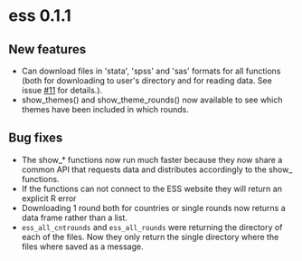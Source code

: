 # ess 0.1.1

## New features

* Can download files in 'stata', 'spss' and 'sas' formats for all functions (both for downloading to user's directory and for reading data. See issue [#11](https://github.com/cimentadaj/ess/issues/11) for details.).
* show_themes() and show_theme_rounds() now available to see which themes have been included in which rounds.

## Bug fixes
* The show_* functions now run much faster because they now share a common API that requests data and distributes accordingly to the show_ functions.
* If the functions can not connect to the ESS website they will return an explicit R error
* Downloading 1 round both for countries or single rounds now returns a data frame rather than a list.
* `ess_all_cntrounds` and `ess_all_rounds` were returning the directory of each of the files. Now they only return the single directory where the files where saved as a message.